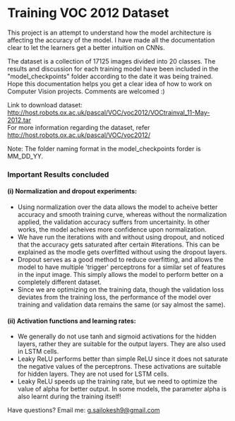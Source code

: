 # Training VOC 2012 Dataset

This project is an attempt to understand how the model architecture is affecting the accuracy of the model. I have made all the documentation clear to let the learners get a better intuition on CNNs.

The dataset is a collection of 17125 images divided into 20 classes. 
The results and discussion for each training model have been included in the "model_checkpoints" folder according to the date it was being trained. Hope this documentation helps you get a clear idea of how to work on Computer Vision projects. Comments are welcomed :)

Link to download dataset: http://host.robots.ox.ac.uk/pascal/VOC/voc2012/VOCtrainval_11-May-2012.tar <br>
For more information regarding the dataset, refer http://host.robots.ox.ac.uk/pascal/VOC/voc2012/ <br>

Note: The folder naming format in the model_checkpoints forder is MM_DD_YY.

### Important Results concluded
#### (i) Normalization and dropout experiments:
- Using normalization over the data allows the model to acheive better accuracy and smooth training curve, whereas without the normalization applied, the validation accuracy suffers from uncertainity. In other works, the model acheives more confidence upon normalization.
- We have run the iterations with and without using dropout, and noticed that the accuracy gets saturated after certain #iterations. This can be explained as the modle gets overfitted without using the dropout layers.
- Dropout serves as a good method to reduce overfitting, and allows the model to have multiple 'trigger' perceptrons for a similar set of features in the input image. This simply allows the model to perform better on a completely different dataset.
- Since we are optimizing on the training data, though the validation loss deviates from the training loss, the performance of the model over training and validation data remains the same (or say almost the same).

#### (ii) Activation functions and learning rates:
- We generally do not use tanh and sigmoid activations for the hidden layers, rather they are suitable for the output layers. They are also used in LSTM cells.
- Leaky ReLU performs better than simple ReLU since it does not saturate the negative values of the perceptrons. These activations are suitable for hidden layers. They are not used for LSTM cells.
- Leaky ReLU speeds up the training rate, but we need to optimize the value of alpha for better output. In some models, the parameter alpha is also learnt during the training itself!

Have questions? Email me: g.sailokesh9@gmail.com